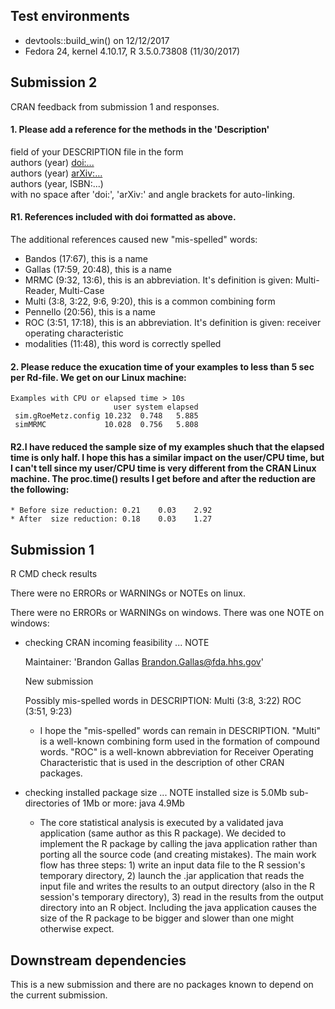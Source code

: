 ## Test environments
* devtools::build_win() on 12/12/2017
* Fedora 24, kernel 4.10.17, R 3.5.0.73808 (11/30/2017)

## Submission 2
CRAN feedback from submission 1 and responses.

#### 1. Please add a reference for the methods in the 'Description'  
   field of your DESCRIPTION file in the form  
   authors (year) <doi:...>  
   authors (year) <arXiv:...>  
   authors (year, ISBN:...)  
   with no space after 'doi:', 'arXiv:' and angle brackets for auto-linking.
   
#### R1. References included with doi formatted as above.

The additional references caused new "mis-spelled" words:

 *  Bandos (17:67), this is a name
 *  Gallas (17:59, 20:48), this is a name
 *  MRMC (9:32, 13:6), this is an abbreviation. It's definition is given: Multi-Reader, Multi-Case
 *  Multi (3:8, 3:22, 9:6, 9:20), this is a common combining form
 *  Pennello (20:56), this is a name
 *  ROC (3:51, 17:18), this is an abbreviation. It's definition is given: receiver operating characteristic
 *  modalities (11:48), this word is correctly spelled

#### 2. Please reduce the exucation time of your examples to less than 5 sec per Rd-file. We get on our Linux machine:

    Examples with CPU or elapsed time > 10s  
                           user system elapsed  
     sim.gRoeMetz.config 10.232  0.748   5.885  
     simMRMC             10.028  0.756   5.808
   
#### R2.I have reduced the sample size of my examples shuch that the elapsed time is only half. I hope this has a similar impact on the user/CPU time, but I can't tell since my user/CPU time is very different from the CRAN Linux machine. The proc.time() results I get before and after the reduction are the following:
  
    * Before size reduction: 0.21    0.03    2.92 
    * After  size reduction: 0.18    0.03    1.27 

## Submission 1
R CMD check results

There were no ERRORs or WARNINGs or NOTEs on linux.

There were no ERRORs or WARNINGs on windows. There was one NOTE on windows:

* checking CRAN incoming feasibility ... NOTE

   Maintainer: 'Brandon Gallas <Brandon.Gallas@fda.hhs.gov>'

   New submission

   Possibly mis-spelled words in DESCRIPTION:
   Multi (3:8, 3:22)
   ROC (3:51, 9:23)

  * I hope the "mis-spelled" words can remain in DESCRIPTION. "Multi" is a well-known combining form used in the formation of compound words. "ROC" is a well-known abbreviation for Receiver Operating Characteristic that is used in the description of other CRAN packages.

* checking installed package size ... NOTE
  installed size is  5.0Mb
  sub-directories of 1Mb or more:
    java   4.9Mb
    
  * The core statistical analysis is executed by a validated java application (same author as this R package). We decided to implement the R package by calling the java application rather than porting all the source code (and creating mistakes). The main work flow has three steps: 1) write an input data file to the R session's temporary directory, 2) launch the .jar application that reads the input file and writes the results to an output directory (also in the R session's temporary directory), 3) read in the results from the output directory into an R object. Including the java application causes the size of the R package to be bigger and slower than one might otherwise expect.

## Downstream dependencies
This is a new submission and there are no packages known to depend on the current submission.
